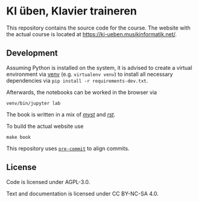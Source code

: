 # KI üben, Klavier traineren

This repository contains the source code for the course.
The website with the actual course is located at <https://ki-ueben.musikinformatik.net/>.

## Development

Assuming Python is installed on the system, it is advised to create a virtual environment via [venv](https://docs.python.org/3/library/venv.html) (e.g. `virtualenv venv`) to install all necessary dependencies via `pip install -r requirements-dev.txt`.

Afterwards, the notebooks can be worked in the browser via

```shell
venv/bin/jupyter lab
```

The book is written in a mix of [*myst*](https://myst-parser.readthedocs.io/en/latest/intro.html) and [*rst*](https://www.sphinx-doc.org/en/master/usage/restructuredtext/basics.html).

To build the actual website use

```shell
make book
```

This repository uses [`pre-commit`](https://pre-commit.com/) to align commits.

## License

Code is licensed under AGPL-3.0.

Text and documentation is licensed under CC BY-NC-SA 4.0.
